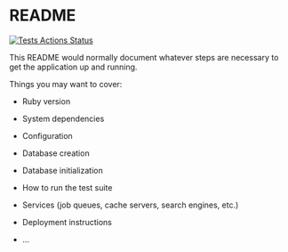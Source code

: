# README

[![Tests Actions Status](https://github.com/openode-io/openode-www/workflows/test/badge.svg)](https://github.com/openode-io/openode-www/actions)

This README would normally document whatever steps are necessary to get the
application up and running.


Things you may want to cover:

* Ruby version

* System dependencies

* Configuration

* Database creation

* Database initialization

* How to run the test suite

* Services (job queues, cache servers, search engines, etc.)

* Deployment instructions

* ...
